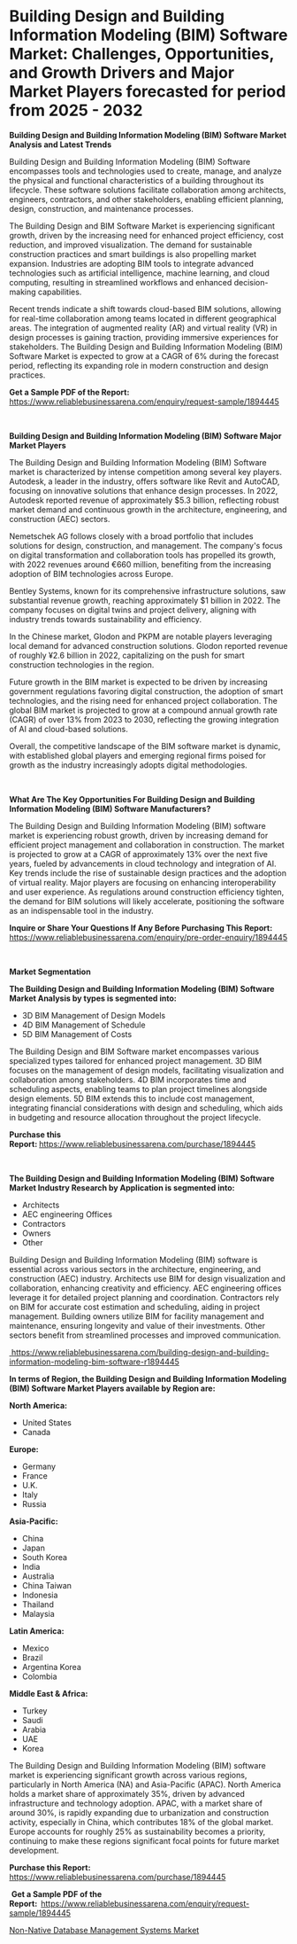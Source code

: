 <p><h1>Building Design and Building Information Modeling (BIM) Software Market: Challenges, Opportunities, and Growth Drivers and Major Market Players forecasted for period from 2025 - 2032</h1></p><p><strong>Building Design and Building Information Modeling (BIM) Software Market Analysis and Latest Trends</strong></p>
<p><p>Building Design and Building Information Modeling (BIM) Software encompasses tools and technologies used to create, manage, and analyze the physical and functional characteristics of a building throughout its lifecycle. These software solutions facilitate collaboration among architects, engineers, contractors, and other stakeholders, enabling efficient planning, design, construction, and maintenance processes. </p><p>The Building Design and BIM Software Market is experiencing significant growth, driven by the increasing need for enhanced project efficiency, cost reduction, and improved visualization. The demand for sustainable construction practices and smart buildings is also propelling market expansion. Industries are adopting BIM tools to integrate advanced technologies such as artificial intelligence, machine learning, and cloud computing, resulting in streamlined workflows and enhanced decision-making capabilities.</p><p>Recent trends indicate a shift towards cloud-based BIM solutions, allowing for real-time collaboration among teams located in different geographical areas. The integration of augmented reality (AR) and virtual reality (VR) in design processes is gaining traction, providing immersive experiences for stakeholders. The Building Design and Building Information Modeling (BIM) Software Market is expected to grow at a CAGR of 6% during the forecast period, reflecting its expanding role in modern construction and design practices.</p></p>
<p><strong>Get a Sample PDF of the Report:&nbsp;</strong> <a href="https://www.reliablebusinessarena.com/enquiry/request-sample/1894445?utm_campaign=2958&utm_medium=2&utm_source=Github&utm_content=ia&utm_term=28032025&utm_id=building-design-and-building-information-modeling-bim-software">https://www.reliablebusinessarena.com/enquiry/request-sample/1894445</a></p>
<p>&nbsp;</p>
<p><strong>Building Design and Building Information Modeling (BIM) Software Major Market Players</strong></p>
<p><p>The Building Design and Building Information Modeling (BIM) Software market is characterized by intense competition among several key players. Autodesk, a leader in the industry, offers software like Revit and AutoCAD, focusing on innovative solutions that enhance design processes. In 2022, Autodesk reported revenue of approximately $5.3 billion, reflecting robust market demand and continuous growth in the architecture, engineering, and construction (AEC) sectors.</p><p>Nemetschek AG follows closely with a broad portfolio that includes solutions for design, construction, and management. The company's focus on digital transformation and collaboration tools has propelled its growth, with 2022 revenues around €660 million, benefiting from the increasing adoption of BIM technologies across Europe.</p><p>Bentley Systems, known for its comprehensive infrastructure solutions, saw substantial revenue growth, reaching approximately $1 billion in 2022. The company focuses on digital twins and project delivery, aligning with industry trends towards sustainability and efficiency.</p><p>In the Chinese market, Glodon and PKPM are notable players leveraging local demand for advanced construction solutions. Glodon reported revenue of roughly ¥2.6 billion in 2022, capitalizing on the push for smart construction technologies in the region.</p><p>Future growth in the BIM market is expected to be driven by increasing government regulations favoring digital construction, the adoption of smart technologies, and the rising need for enhanced project collaboration. The global BIM market is projected to grow at a compound annual growth rate (CAGR) of over 13% from 2023 to 2030, reflecting the growing integration of AI and cloud-based solutions.</p><p>Overall, the competitive landscape of the BIM software market is dynamic, with established global players and emerging regional firms poised for growth as the industry increasingly adopts digital methodologies.</p></p>
<p>&nbsp;</p>
<p><strong>What Are The Key Opportunities For Building Design and Building Information Modeling (BIM) Software Manufacturers?</strong></p>
<p><p>The Building Design and Building Information Modeling (BIM) software market is experiencing robust growth, driven by increasing demand for efficient project management and collaboration in construction. The market is projected to grow at a CAGR of approximately 13% over the next five years, fueled by advancements in cloud technology and integration of AI. Key trends include the rise of sustainable design practices and the adoption of virtual reality. Major players are focusing on enhancing interoperability and user experience. As regulations around construction efficiency tighten, the demand for BIM solutions will likely accelerate, positioning the software as an indispensable tool in the industry.</p></p>
<p><strong>Inquire or Share Your Questions If Any Before Purchasing This Report:</strong> <a href="https://www.reliablebusinessarena.com/enquiry/pre-order-enquiry/1894445?utm_campaign=2958&utm_medium=2&utm_source=Github&utm_content=ia&utm_term=28032025&utm_id=building-design-and-building-information-modeling-bim-software">https://www.reliablebusinessarena.com/enquiry/pre-order-enquiry/1894445</a></p>
<p>&nbsp;</p>
<p><strong>Market Segmentation</strong></p>
<p><strong>The Building Design and Building Information Modeling (BIM) Software Market Analysis by types is segmented into:</strong></p>
<p><ul><li>3D BIM Management of Design Models</li><li>4D BIM Management of Schedule</li><li>5D BIM Management of Costs</li></ul></p>
<p><p>The Building Design and BIM Software market encompasses various specialized types tailored for enhanced project management. 3D BIM focuses on the management of design models, facilitating visualization and collaboration among stakeholders. 4D BIM incorporates time and scheduling aspects, enabling teams to plan project timelines alongside design elements. 5D BIM extends this to include cost management, integrating financial considerations with design and scheduling, which aids in budgeting and resource allocation throughout the project lifecycle.</p></p>
<p><strong>Purchase this Report:&nbsp;</strong><a href="https://www.reliablebusinessarena.com/purchase/1894445?utm_campaign=2958&utm_medium=2&utm_source=Github&utm_content=ia&utm_term=28032025&utm_id=building-design-and-building-information-modeling-bim-software">https://www.reliablebusinessarena.com/purchase/1894445</a></p>
<p>&nbsp;</p>
<p><strong>The Building Design and Building Information Modeling (BIM) Software Market Industry Research by Application is segmented into:</strong></p>
<p><ul><li>Architects</li><li>AEC engineering Offices</li><li>Contractors</li><li>Owners</li><li>Other</li></ul></p>
<p><p>Building Design and Building Information Modeling (BIM) software is essential across various sectors in the architecture, engineering, and construction (AEC) industry. Architects use BIM for design visualization and collaboration, enhancing creativity and efficiency. AEC engineering offices leverage it for detailed project planning and coordination. Contractors rely on BIM for accurate cost estimation and scheduling, aiding in project management. Building owners utilize BIM for facility management and maintenance, ensuring longevity and value of their investments. Other sectors benefit from streamlined processes and improved communication.</p></p>
<p><a href="https://www.reliablebusinessarena.com/building-design-and-building-information-modeling-bim-software-r1894445?utm_campaign=2958&utm_medium=2&utm_source=Github&utm_content=ia&utm_term=28032025&utm_id=building-design-and-building-information-modeling-bim-software">&nbsp;https://www.reliablebusinessarena.com/building-design-and-building-information-modeling-bim-software-r1894445</a></p>
<p><strong>In terms of Region, the Building Design and Building Information Modeling (BIM) Software Market Players available by Region are:</strong></p>
<p>
    <p> <strong> North America: </strong>
        <ul>
            <li>United States</li>
            <li>Canada</li>
        </ul>
        </p> 
    <p> <strong> Europe: </strong>
        <ul>
            <li>Germany</li>
            <li>France</li>
            <li>U.K.</li>
            <li>Italy</li>
            <li>Russia</li>
        </ul>
        </p> 
    <p> <strong> Asia-Pacific: </strong>
        <ul>
            <li>China</li>
            <li>Japan</li>
            <li>South Korea</li>
            <li>India</li>
            <li>Australia</li>
            <li>China Taiwan</li>
            <li>Indonesia</li>
            <li>Thailand</li>
            <li>Malaysia</li>
        </ul>
        </p> 
    <p> <strong> Latin America: </strong>
        <ul>
            <li>Mexico</li>
            <li>Brazil</li>
            <li>Argentina Korea</li>
            <li>Colombia</li>
        </ul>
        </p> 
    <p> <strong> Middle East & Africa: </strong>
        <ul>
            <li>Turkey</li>
            <li>Saudi</li>
            <li>Arabia</li>
            <li>UAE</li>
            <li>Korea</li>
        </ul>
    </p>
    </p>
<p><p>The Building Design and Building Information Modeling (BIM) software market is experiencing significant growth across various regions, particularly in North America (NA) and Asia-Pacific (APAC). North America holds a market share of approximately 35%, driven by advanced infrastructure and technology adoption. APAC, with a market share of around 30%, is rapidly expanding due to urbanization and construction activity, especially in China, which contributes 18% of the global market. Europe accounts for roughly 25% as sustainability becomes a priority, continuing to make these regions significant focal points for future market development.</p></p>
<p><strong>Purchase this Report: </strong><a href="https://www.reliablebusinessarena.com/purchase/1894445?utm_campaign=2958&utm_medium=2&utm_source=Github&utm_content=ia&utm_term=28032025&utm_id=building-design-and-building-information-modeling-bim-software">https://www.reliablebusinessarena.com/purchase/1894445</a></p>
<p>&nbsp;<strong>Get a Sample PDF of the Report:&nbsp;&nbsp;</strong><a href="https://www.reliablebusinessarena.com/enquiry/request-sample/1894445?utm_campaign=2958&utm_medium=2&utm_source=Github&utm_content=ia&utm_term=28032025&utm_id=building-design-and-building-information-modeling-bim-software">https://www.reliablebusinessarena.com/enquiry/request-sample/1894445</a></p>
<p><strong></strong></p>
<p><p><a href="https://github.com/djibenesha/Market-Research-Report-List-1/blob/main/non-native-database-management-systems-market.md?utm_campaign=2958&utm_medium=2&utm_source=Github&utm_content=ia&utm_term=28032025&utm_id=building-design-and-building-information-modeling-bim-software">Non-Native Database Management Systems Market</a></p></p>